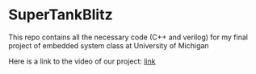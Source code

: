 # SuperTankBlitz

This repo contains all the necessary code (C++ and verilog) for my final project of embedded system class at University of Michigan

Here is a link to the video of our project:
[link](https://www.youtube.com/watch?v=FM2HL9DrLdE)
